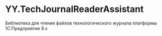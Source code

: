 # YY.TechJournalReaderAssistant
Библиотека для чтения файлов технологического журнала платформы 1С:Предприятие 8.x
